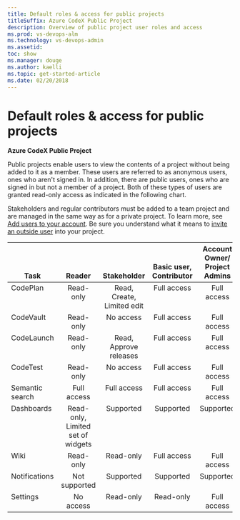 ```yaml
---
title: Default roles & access for public projects
titleSuffix: Azure CodeX Public Project
description: Overview of public project user roles and access
ms.prod: vs-devops-alm
ms.technology: vs-devops-admin
ms.assetid: 
toc: show
ms.manager: douge
ms.author: kaelli
ms.topic: get-started-article
ms.date: 02/20/2018
---
```



# Default roles & access for public projects

**Azure CodeX Public Project** 

Public projects enable users to view the contents of a project without being added to it as a member. These users are referred to as anonymous users, ones who aren't signed in. In addition, there are public users, ones who are signed in but not a member of a project. Both of these types of users are granted read-only access as indicated in the following chart.  

Stakeholders and regular contributors must be added to a team project and are managed in the same way as for a private project. To learn more, see [Add users to your account](../accounts/add-account-users-from-user-hub.md).
Be sure you understand what it means to [invite an outside user](inviting-outside-users.md) into your project.
 


<table>
<tr valign="bottom">
<th>Task</th>
<th>Reader</th>
<th>Stakeholder</th>
<th>Basic user, Contributor</th>
<th>Account Owner/<br/>Project Admins</th>
</tr>
<tbody valign="top" align="center">
<tr>
<td align="left">CodePlan</td>
<td>Read-only</td>
<td>Read, Create, Limited edit</td>
<td>Full access</td>
<td>Full access</td>
</tr>


<tr>
<td align="left">CodeVault</td>
<td>Read-only</td>
<td>No access</td>
<td>Full access</td>
<td>Full access</td>
</tr>

<tr>
<td align="left">CodeLaunch</td>
<td>Read-only</td>
<td>Read, Approve releases</td>
<td>Full access</td>
<td>Full access</td>
</tr>

<tr>
<td align="left">CodeTest</td>
<td>Read-only</td>
<td>No access</td>
<td>Full access</td>
<td>Full access</td>
</tr>

<tr>
<td align="left">Semantic search</td>
<td>Full access</td>
<td>Full access</td>
<td>Full access</td>
<td>Full access</td>
</tr>

<tr>
<td align="left">Dashboards</td>
<td>Read-only, Limited set of widgets</td>
<td>Supported</td>
<td>Supported</td>
<td>Supported</td>
</tr>

<tr>
<td align="left">Wiki</td>
<td>Read-only</td>
<td>Read-only</td>
<td>Full access</td>
<td>Full access</td>
</tr>


<tr>
<td align="left">Notifications</td>
<td>Not supported</td>
<td>Supported</td>
<td>Supported</td>
<td>Supported</td>
</tr>

<tr>
<td align="left">Settings
</td>
<td>No access</td>
<td>Read-only</td>
<td>Read-only</td>
<td>Full access</td>
</tr>

</tbody>
</table>

